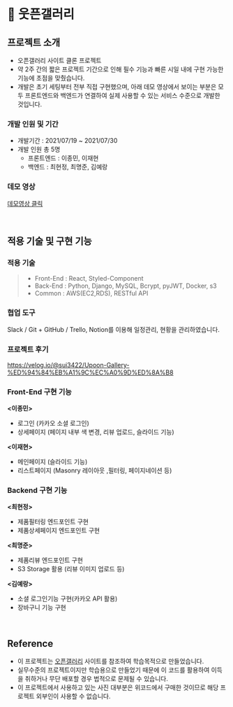 # 📌 웃픈갤러리


## 프로젝트 소개

- 오픈갤러리 사이트 클론 프로젝트
- 약 2주 간의 짧은 프로젝트 기간으로 인해 필수 기능과 빠른 시일 내에 구현 가능한 기능에 초점을 맞췄습니다. 
- 개발은 초기 세팅부터 전부 직접 구현했으며, 아래 데모 영상에서 보이는 부분은 모두 프론트엔드와 백엔드가 연결하여 실제 사용할 수 있는 서비스 수준으로 개발한 것입니다.

### 개발 인원 및 기간

- 개발기간 : 2021/07/19 ~ 2021/07/30
- 개발 인원 총 5명
   -  프론트엔드 : 이종민, 이재현
   -  백엔드 : 최현정, 최명준, 김예랑

### 데모 영상

<a href="https://youtu.be/OOkNGPRC4F0">데모영상 클릭</a>

<br>

## 적용 기술 및 구현 기능

### 적용 기술

> - Front-End : React, Styled-Component
> - Back-End : Python, Django, MySQL, Bcrypt, pyJWT, Docker, s3
> - Common : AWS(EC2,RDS), RESTful API

### 협업 도구
Slack / Git + GitHub / Trello, Notion를 이용해 일정관리, 현황을 관리하였습니다. 


### 프로젝트 후기
https://velog.io/@sui3422/Upoon-Gallery-%ED%94%84%EB%A1%9C%EC%A0%9D%ED%8A%B8


### Front-End 구현 기능

**<이종민>**
- 로그인 (카카오 소셜 로그인)
- 상세페이지 (페이지 내부 색 변경, 리뷰 업로드, 슬라이드 기능) 

**<이재현>**
- 메인페이지 (슬라이드 기능)
- 리스트페이지 (Masonry 레이아웃 ,필터링, 페이지네이션 등)
 
### Backend 구현 기능

**<최현정>**
- 제품필터링 엔드포인트 구현
- 제품상세페이지 엔드포인트 구현

**<최명준>**
- 제품리뷰 엔드포인트 구현
- S3 Storage 활용 (리뷰 이미지 업로드 등)

**<김예랑>**
- 소셜 로그인기능 구현(카카오 API 활용)
- 장바구니 기능 구현 

<br>


## Reference

- 이 프로젝트는 [오픈갤러리](https://www.opengallery.co.kr/) 사이트를 참조하여 학습목적으로 만들었습니다.
- 실무수준의 프로젝트이지만 학습용으로 만들었기 때문에 이 코드를 활용하여 이득을 취하거나 무단 배포할 경우 법적으로 문제될 수 있습니다.
- 이 프로젝트에서 사용하고 있는 사진 대부분은 위코드에서 구매한 것이므로 해당 프로젝트 외부인이 사용할 수 없습니다.
